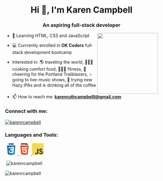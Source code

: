 <h1 align="center">Hi 👋, I'm Karen Campbell</h1>
<h3 align="center">An aspiring full-stack developer</h3>
<img align="right" src="https://media2.giphy.com/media/765ccrAiB0g9z6EApL/giphy.gif?cid=ecf05e47uxa2ef7qa1ah6e1ovn1tdedb677o8t309yri26mo&rid=giphy.gif&ct=g" width="200" height="200" padding"100">

- 🌱  Learning HTML, CSS and JavaScript

- :computer: Currrently enrolled in  **OK Coders** full-stack development bootcamp

-  Interested in: :earth_americas: traveling the world, 👩🏼‍🍳 cooking comfort food, 🧘🏼‍♀️ fitness, :basketball: cheering for the Portland Trailblazers, :notes:  going to live-music shows, :beer: trying new Hazy IPAs and :coffee: drinking all of the coffee 
- 📫 How to reach me: **karenruthcampbelll@gmail.com**



<h3 align="left">Connect with me:</h3>
<p align="left">
<a href="https://linkedin.com/in/karenrcampbell" target="blank"><img align="center" src="https://raw.githubusercontent.com/rahuldkjain/github-profile-readme-generator/master/src/images/icons/Social/linked-in-alt.svg" alt="karenrcampbell" height="30" width="40" /></a>
</p>
<h3 align="left">Languages and Tools:</h3>
<p align="left"> <a href="https://www.w3schools.com/css/" target="_blank" rel="noreferrer"> <img src="https://raw.githubusercontent.com/devicons/devicon/master/icons/css3/css3-original-wordmark.svg" alt="css3" width="40" height="40"/> </a> <a href="https://www.w3.org/html/" target="_blank" rel="noreferrer"> <img src="https://raw.githubusercontent.com/devicons/devicon/master/icons/html5/html5-original-wordmark.svg" alt="html5" width="40" height="40"/> </a> <a href="https://developer.mozilla.org/en-US/docs/Web/JavaScript" target="_blank" rel="noreferrer"> <img src="https://raw.githubusercontent.com/devicons/devicon/master/icons/javascript/javascript-original.svg" alt="javascript" width="40" height="40"/> </a> </p>






<p>&nbsp;<img align="center" src="https://github-readme-stats.vercel.app/api?username=karenrcampbell&show_icons=true&locale=en" alt="karenrcampbell" /></p>


<p><img align="center" src="https://github-readme-streak-stats.herokuapp.com/?user=karenrcampbell&" alt="karenrcampbell" /></p>

